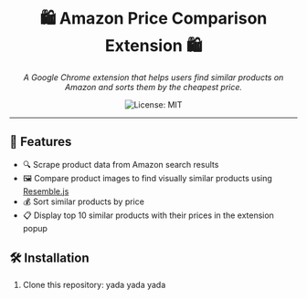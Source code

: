 <h1 align="center">🛍️ Amazon Price Comparison Extension 🛍️</h1>
<p align="center">
  <i>A Google Chrome extension that helps users find similar products on Amazon and sorts them by the cheapest price.</i>
</p>

<p align="center">
  <img src="https://img.shields.io/badge/license-MIT-green" alt="License: MIT" />
</p>

---

## 🌟 Features

- 🔍 Scrape product data from Amazon search results
- 🖼️ Compare product images to find visually similar products using [Resemble.js](https://github.com/rsmbl/Resemble.js)
- 💰 Sort similar products by price
- 📋 Display top 10 similar products with their prices in the extension popup

## 🛠️ Installation

1. Clone this repository:
yada yada yada
